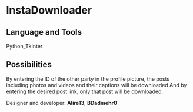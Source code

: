 # InstaDownloader



## Language and Tools 

Python_TkInter

## Possibilities

By entering the ID of the other party in the profile picture, the posts including photos and videos and their captions will be downloaded
And by entering the desired post link, only that post will be downloaded.

Designer and developer: **Alire13**, **BDadmehr0**
